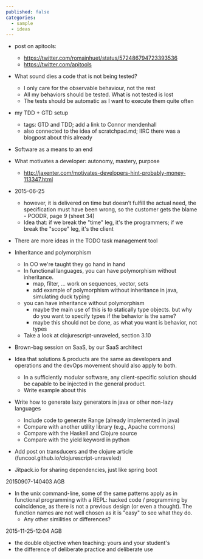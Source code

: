 ```yaml
---
published: false
categories:
  - sample
  - ideas
---
```


* post on apitools: 
  * https://twitter.com/romainhuet/status/572486794723393536
  * https://twitter.com/apitools
* What sound dies a code that is not being tested?
  * I only care for the observable behaviour, not the rest
  * All my behaviors should be tested. What is not tested is lost
  * The tests should be automatic as I want to execute them quite often
* my TDD + GTD setup
  * tags: GTD and TDD; add a link to Connor mendenhall
  * also connected to the idea of scratchpad.md; IIRC there was a blogpost about this already
* Software as a means to an end
* What motivates a developer: autonomy, mastery, purpose
  * http://jaxenter.com/motivates-developers-hint-probably-money-113347.html
* 2015-06-25
  * however, it is delivered on time but doesn’t fulfill the actual need, the specification must have been wrong, so the customer gets the blame - POODR, page 9 (sheet 34)
  * Idea that: if we break the "time" leg, it's the programmers; if we break the "scope" leg, it's the client


* There are more ideas in the TODO task management tool
* Inheritance and polymorphism
  * In OO we're taught they go hand in hand
  * In functional languages, you can have polymorphism without inheritance.
    * map, filter, ... work on sequences, vector, sets
	* add example of polymorphism without inheritance in java, simulating duck typing
  * you can have inheritance without polymorphism
    * maybe the main use of this is to statically type objects. but why do you want to specify types if the behavior is the same?
	* maybe this should not be done, as what you want is behavior, not types
  * Take a look at clojurescript-unraveled, section 3.10
* Brown-bag session on SaaS, by our SaaS architect
* Idea that solutions & products are the same as developers and operations and the devOps movement should also apply to both.
  * In a sufficiently modular software, any client-specific solution should be capable to be injected in the general product. 
  * Write example about this
* Write how to generate lazy generators in java or other non-lazy languages
  * Include code to generate Range (already implemented in java)
  * Compare with another utility library (e.g., Apache commons)
  * Compare with the Haskell and Clojure source
  * Compare with the yield keyword in python
* Add post on transducers and the clojure article (funcool.github.io/clojurescript-unraveled)
* Jitpack.io for sharing dependencies, just like spring boot


20150907-140403 AGB

  * In the unix command-line, some  of the same patterns apply as in functional programming with a REPL: hacked code / programming by coincidence, as there is not a previous design (or even a thought). The function names are not well chosen as it is "easy" to see what they do.
    * Any other similities or differences?

2015-11-25-12:04 AGB

  * the double objective when teaching: yours and your student's
  * the difference of deliberate practice and deliberate use 
